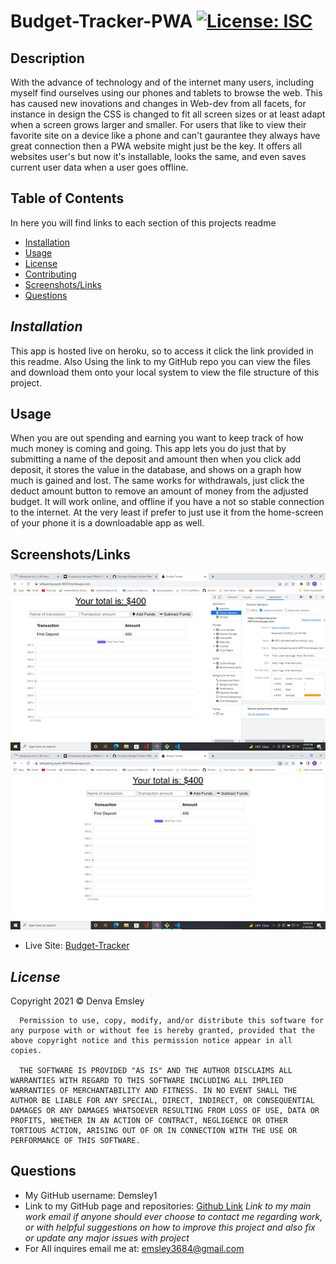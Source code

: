 # Budget-Tracker-PWA [![License: ISC](https://img.shields.io/badge/License-ISC-blue.svg)](https://opensource.org/licenses/ISC)
  ## Description 

  With the advance of technology and of the internet many users, including myself find ourselves using our phones and tablets to browse the web. This has caused new inovations and changes in Web-dev from all facets, for instance in design the CSS is changed to fit all screen sizes or at least adapt when a screen grows larger and smaller. For users that like to view their favorite site on a device like a phone and can't gaurantee they always have great connection then a PWA website might just be the key. It offers all websites user's but now it's installable, looks the same, and even saves current user data when a user goes offline.

  ## Table of Contents
  In here you will find links to each section of this projects readme
  - [Installation](#installation)
  - [Usage](#usage)
  - [License](#license)
  - [Contributing](#contribution)
  - [Screenshots/Links](#screenshots/links)
  - [Questions](#questions)

  ## *Installation*

  This app is hosted live on heroku, so to access it click the link provided in this readme. Also Using the link to my GitHub repo you can view the files and download them onto your local system to view the file structure of this project.

  ## Usage 

  When you are out spending and earning you want to keep track of how much money is coming and going. This app lets you do just that by submitting a name of the deposit and amount then when you click add deposit, it stores the value in the database, and shows on a graph how much is gained and lost. The same works for withdrawals, just click the deduct amount button to remove an amount of money from the adjusted budget. It will work online, and offline if you have a not so stable connection to the internet. At the very least if prefer to just use it from the home-screen of your phone it is a downloadable app as well. 

  ## Screenshots/Links

  ![Screenshot1](images/Screenshot1.png)
  ![Screenshot2](images/Screenshot2.png)
  - Live Site: [Budget-Tracker](https://whispering-eyrie-46974.herokuapp.com/)
 
  ## *License*

  Copyright 2021 &copy; Denva Emsley

      Permission to use, copy, modify, and/or distribute this software for any purpose with or without fee is hereby granted, provided that the above copyright notice and this permission notice appear in all copies.
      
      THE SOFTWARE IS PROVIDED "AS IS" AND THE AUTHOR DISCLAIMS ALL WARRANTIES WITH REGARD TO THIS SOFTWARE INCLUDING ALL IMPLIED WARRANTIES OF MERCHANTABILITY AND FITNESS. IN NO EVENT SHALL THE AUTHOR BE LIABLE FOR ANY SPECIAL, DIRECT, INDIRECT, OR CONSEQUENTIAL DAMAGES OR ANY DAMAGES WHATSOEVER RESULTING FROM LOSS OF USE, DATA OR PROFITS, WHETHER IN AN ACTION OF CONTRACT, NEGLIGENCE OR OTHER TORTIOUS ACTION, ARISING OUT OF OR IN CONNECTION WITH THE USE OR PERFORMANCE OF THIS SOFTWARE.
      

  ## Questions 

  - My GitHub username: Demsley1
  - Link to my GitHub page and repositories: [Github Link](https://github.com/Demsley1)
  _Link to my main work email if anyone should ever choose to contact me regarding work, or with helpful suggestions on how to improve this project and 
  also fix or update any major issues with project_
  - For All inquires email me at: emsley3684@gmail.com
